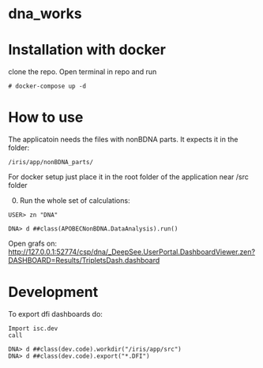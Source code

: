 # dna_works

# Installation with docker

clone the repo. Open terminal in repo and run

```
# docker-compose up -d
```

# How to use
The applicatoin needs the files with nonBDNA parts. It expects it in the folder:
```
/iris/app/nonBDNA_parts/
```
For docker setup just place it in the root folder of the application near /src folder

0. Run the whole set of calculations:

```
USER> zn "DNA"

DNA> d ##class(APOBECNonBDNA.DataAnalysis).run()
```

Open grafs on:
http://127.0.0.1:52774/csp/dna/_DeepSee.UserPortal.DashboardViewer.zen?DASHBOARD=Results/TripletsDash.dashboard

# Development
To export dfi dashboards do:
```
Import isc.dev
call

DNA> d ##class(dev.code).workdir("/iris/app/src")
DNA> d ##class(dev.code).export("*.DFI")
```